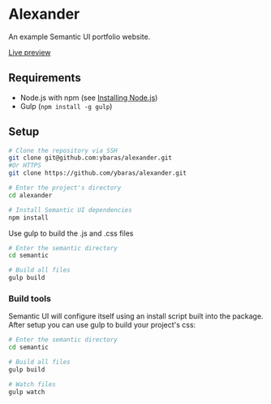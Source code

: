 # Alexander
An example Semantic UI portfolio website.

[Live preview](http://alexander.earth23.com/)

## Requirements
* Node.js with npm
(see [Installing Node.js](https://nodejs.org/en/download/package-manager/))
* Gulp (`npm install -g gulp`)

## Setup

```bash
# Clone the repository via SSH
git clone git@github.com:ybaras/alexander.git
#Or HTTPS
git clone https://github.com/ybaras/alexander.git

# Enter the project's directory
cd alexander

# Install Semantic UI dependencies
npm install
```
Use gulp to build the .js and .css files
```bash
# Enter the semantic directory
cd semantic

# Build all files
gulp build

```
### Build tools

Semantic UI will configure itself using an install script built into the package.
After setup you can use gulp to build your project's css:
```bash
# Enter the semantic directory
cd semantic

# Build all files
gulp build

# Watch files
gulp watch
```
